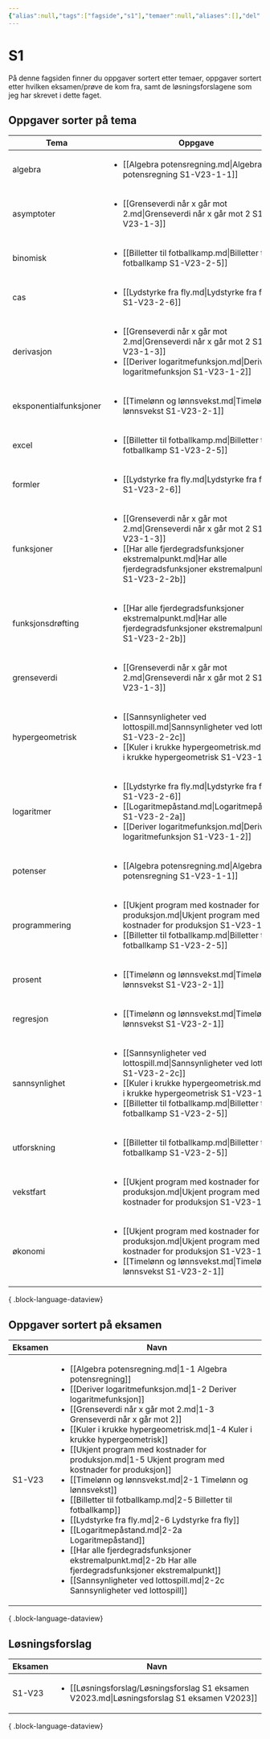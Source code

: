 ```yaml
---
{"alias":null,"tags":["fagside","s1"],"temaer":null,"aliases":[],"del":null,"oppgave":null,"fag":"s1","eksamen":null,"dg-publish":true,"title":"S1","date":"2023-05-21","modified":"2023-11-15","permalink":"/fagsider/s1/","dgPassFrontmatter":true}
---
```



# S1
På denne fagsiden finner du oppgaver sortert etter temaer, oppgaver sortert etter hvilken eksamen/prøve de kom fra, samt de løsningsforslagene som jeg har skrevet i dette faget.

## Oppgaver sorter på tema
| Tema                   | Oppgave                                                                                                                                                                                                                                                                        |
| ---------------------- | ------------------------------------------------------------------------------------------------------------------------------------------------------------------------------------------------------------------------------------------------------------------------------ |
| algebra                | <ul><li>[[Algebra potensregning.md\\|Algebra potensregning S1-V23-1-1]]</li></ul>                                                                                                                                                                                              |
| asymptoter             | <ul><li>[[Grenseverdi når x går mot 2.md\\|Grenseverdi når x går mot 2 S1-V23-1-3]]</li></ul>                                                                                                                                                                                  |
| binomisk               | <ul><li>[[Billetter til fotballkamp.md\\|Billetter til fotballkamp S1-V23-2-5]]</li></ul>                                                                                                                                                                                      |
| cas                    | <ul><li>[[Lydstyrke fra fly.md\\|Lydstyrke fra fly S1-V23-2-6]]</li></ul>                                                                                                                                                                                                      |
| derivasjon             | <ul><li>[[Grenseverdi når x går mot 2.md\\|Grenseverdi når x går mot 2 S1-V23-1-3]]</li><li>[[Deriver logaritmefunksjon.md\\|Deriver logaritmefunksjon S1-V23-1-2]]</li></ul>                                                                                                  |
| eksponentialfunksjoner | <ul><li>[[Timelønn og lønnsvekst.md\\|Timelønn og lønnsvekst S1-V23-2-1]]</li></ul>                                                                                                                                                                                            |
| excel                  | <ul><li>[[Billetter til fotballkamp.md\\|Billetter til fotballkamp S1-V23-2-5]]</li></ul>                                                                                                                                                                                      |
| formler                | <ul><li>[[Lydstyrke fra fly.md\\|Lydstyrke fra fly S1-V23-2-6]]</li></ul>                                                                                                                                                                                                      |
| funksjoner             | <ul><li>[[Grenseverdi når x går mot 2.md\\|Grenseverdi når x går mot 2 S1-V23-1-3]]</li><li>[[Har alle fjerdegradsfunksjoner ekstremalpunkt.md\\|Har alle fjerdegradsfunksjoner ekstremalpunkt S1-V23-2-2b]]</li></ul>                                                         |
| funksjonsdrøfting      | <ul><li>[[Har alle fjerdegradsfunksjoner ekstremalpunkt.md\\|Har alle fjerdegradsfunksjoner ekstremalpunkt S1-V23-2-2b]]</li></ul>                                                                                                                                             |
| grenseverdi            | <ul><li>[[Grenseverdi når x går mot 2.md\\|Grenseverdi når x går mot 2 S1-V23-1-3]]</li></ul>                                                                                                                                                                                  |
| hypergeometrisk        | <ul><li>[[Sannsynligheter ved lottospill.md\\|Sannsynligheter ved lottospill S1-V23-2-2c]]</li><li>[[Kuler i krukke hypergeometrisk.md\\|Kuler i krukke hypergeometrisk S1-V23-1-4]]</li></ul>                                                                                 |
| logaritmer             | <ul><li>[[Lydstyrke fra fly.md\\|Lydstyrke fra fly S1-V23-2-6]]</li><li>[[Logaritmepåstand.md\\|Logaritmepåstand S1-V23-2-2a]]</li><li>[[Deriver logaritmefunksjon.md\\|Deriver logaritmefunksjon S1-V23-1-2]]</li></ul>                                                       |
| potenser               | <ul><li>[[Algebra potensregning.md\\|Algebra potensregning S1-V23-1-1]]</li></ul>                                                                                                                                                                                              |
| programmering          | <ul><li>[[Ukjent program med kostnader for produksjon.md\\|Ukjent program med kostnader for produksjon S1-V23-1-5]]</li><li>[[Billetter til fotballkamp.md\\|Billetter til fotballkamp S1-V23-2-5]]</li></ul>                                                                  |
| prosent                | <ul><li>[[Timelønn og lønnsvekst.md\\|Timelønn og lønnsvekst S1-V23-2-1]]</li></ul>                                                                                                                                                                                            |
| regresjon              | <ul><li>[[Timelønn og lønnsvekst.md\\|Timelønn og lønnsvekst S1-V23-2-1]]</li></ul>                                                                                                                                                                                            |
| sannsynlighet          | <ul><li>[[Sannsynligheter ved lottospill.md\\|Sannsynligheter ved lottospill S1-V23-2-2c]]</li><li>[[Kuler i krukke hypergeometrisk.md\\|Kuler i krukke hypergeometrisk S1-V23-1-4]]</li><li>[[Billetter til fotballkamp.md\\|Billetter til fotballkamp S1-V23-2-5]]</li></ul> |
| utforskning            | <ul><li>[[Billetter til fotballkamp.md\\|Billetter til fotballkamp S1-V23-2-5]]</li></ul>                                                                                                                                                                                      |
| vekstfart              | <ul><li>[[Ukjent program med kostnader for produksjon.md\\|Ukjent program med kostnader for produksjon S1-V23-1-5]]</li></ul>                                                                                                                                                  |
| økonomi                | <ul><li>[[Ukjent program med kostnader for produksjon.md\\|Ukjent program med kostnader for produksjon S1-V23-1-5]]</li><li>[[Timelønn og lønnsvekst.md\\|Timelønn og lønnsvekst S1-V23-2-1]]</li></ul>                                                                        |

{ .block-language-dataview}

## Oppgaver sortert på eksamen
| Eksamen | Navn                                                                                                                                                                                                                                                                                                                                                                                                                                                                                                                                                                                                                                                                                                                                                                                                                                                                                                |
| ------- | --------------------------------------------------------------------------------------------------------------------------------------------------------------------------------------------------------------------------------------------------------------------------------------------------------------------------------------------------------------------------------------------------------------------------------------------------------------------------------------------------------------------------------------------------------------------------------------------------------------------------------------------------------------------------------------------------------------------------------------------------------------------------------------------------------------------------------------------------------------------------------------------------- |
| S1-V23  | <ul><li>[[Algebra potensregning.md\\|1-1 Algebra potensregning]]</li><li>[[Deriver logaritmefunksjon.md\\|1-2 Deriver logaritmefunksjon]]</li><li>[[Grenseverdi når x går mot 2.md\\|1-3 Grenseverdi når x går mot 2]]</li><li>[[Kuler i krukke hypergeometrisk.md\\|1-4 Kuler i krukke hypergeometrisk]]</li><li>[[Ukjent program med kostnader for produksjon.md\\|1-5 Ukjent program med kostnader for produksjon]]</li><li>[[Timelønn og lønnsvekst.md\\|2-1 Timelønn og lønnsvekst]]</li><li>[[Billetter til fotballkamp.md\\|2-5 Billetter til fotballkamp]]</li><li>[[Lydstyrke fra fly.md\\|2-6 Lydstyrke fra fly]]</li><li>[[Logaritmepåstand.md\\|2-2a Logaritmepåstand]]</li><li>[[Har alle fjerdegradsfunksjoner ekstremalpunkt.md\\|2-2b Har alle fjerdegradsfunksjoner ekstremalpunkt]]</li><li>[[Sannsynligheter ved lottospill.md\\|2-2c Sannsynligheter ved lottospill]]</li></ul> |

{ .block-language-dataview}

## Løsningsforslag
| Eksamen | Navn                                                                                                         |
| ------- | ------------------------------------------------------------------------------------------------------------ |
| S1-V23  | <ul><li>[[Løsningsforslag/Løsningsforslag S1 eksamen V2023.md\\|Løsningsforslag S1 eksamen V2023]]</li></ul> |

{ .block-language-dataview}

